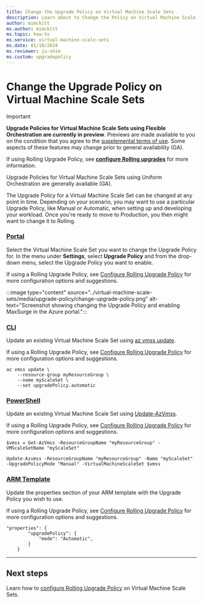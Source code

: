 ```yaml
---
title: Change the Upgrade Policy on Virtual Machine Scale Sets
description: Learn about to Change the Policy on Virtual Machine Scale Sets
author: mimckitt
ms.author: mimckitt
ms.topic: how-to
ms.service: virtual-machine-scale-sets
ms.date: 01/19/2024
ms.reviewer: ju-shim
ms.custom: upgradepolicy
---
```

# Change the Upgrade Policy on Virtual Machine Scale Sets

> [!IMPORTANT]
> **Upgrade Policies for Virtual Machine Scale Sets using Flexible Orchestration are currently in preview**. Previews are made available to you on the condition that you agree to the [supplemental terms of use](https://azure.microsoft.com/support/legal/preview-supplemental-terms/). Some aspects of these features may change prior to general availability (GA).
>
> If using Rolling Upgrade Policy, see **[configure Rolling upgrades](virtual-machine-scale-sets-configure-rolling-upgrades.md)** for more information. 
>
>Upgrade Policies for Virtual Machine Scale Sets using Uniform Orchestration are generally available (GA). 

The Upgrade Policy for a Virtual Machine Scale Set can be changed at any point in time. Depending on your scenario, you may want to use a particular Upgrade Policy, like Manual or Automatic, when setting up and developing your workload. Once you're ready to move to Production, you then might want to change it to Rolling. 

### [Portal](#tab/portal2)

Select the Virtual Machine Scale Set you want to change the Upgrade Policy for. In the menu under **Settings**, select **Upgrade Policy** and from the drop-down menu, select the Upgrade Policy you want to enable. 

If using a Rolling Upgrade Policy, see [Configure Rolling Upgrade Policy](virtual-machine-scale-sets-configure-rolling-upgrades.md) for more configuration options and suggestions.

:::image type="content" source="../virtual-machine-scale-sets/media/upgrade-policy/change-upgrade-policy.png" alt-text="Screenshot showing changing the Upgrade Policy and enabling MaxSurge in the Azure portal.":::


### [CLI](#tab/cli2)
Update an existing Virtual Machine Scale Set using [az vmss update](/cli/azure/vmss#az-vmss-update).

If using a Rolling Upgrade Policy, see [Configure Rolling Upgrade Policy](virtual-machine-scale-sets-configure-rolling-upgrades.md) for more configuration options and suggestions.

```azurecli-interactive
az vmss update \
    --resource-group myResourceGroup \
    --name myScaleSet \
    --set upgradePolicy.automatic
```

### [PowerShell](#tab/powershell2)
Update an existing Virtual Machine Scale Set using [Update-AzVmss](/powershell/module/az.compute/update-azvmss). 

If using a Rolling Upgrade Policy, see [Configure Rolling Upgrade Policy](virtual-machine-scale-sets-configure-rolling-upgrades.md) for more configuration options and suggestions.

```azurepowershell-interactive
$vmss = Get-AzVmss -ResourceGroupName "myResourceGroup" -VMScaleSetName "myScaleSet"

Update-Azvmss -ResourceGroupName "myResourceGroup" -Name "myScaleSet" -UpgradePolicyMode "Manual" -VirtualMachineScaleSet $vmss
```

### [ARM Template](#tab/template2)

Update the properties section of your ARM template with the Upgrade Policy you wish to use. 

If using a Rolling Upgrade Policy, see [Configure Rolling Upgrade Policy](virtual-machine-scale-sets-configure-rolling-upgrades.md) for more configuration options and suggestions.


```ARM
"properties": {
        "upgradePolicy": {
            "mode": "Automatic",
        }
    }
```
---


## Next steps
Learn how to [configure Rolling Upgrade Policy](virtual-machine-scale-sets-configure-rolling-upgrades.md) on Virtual Machine Scale Sets. 
